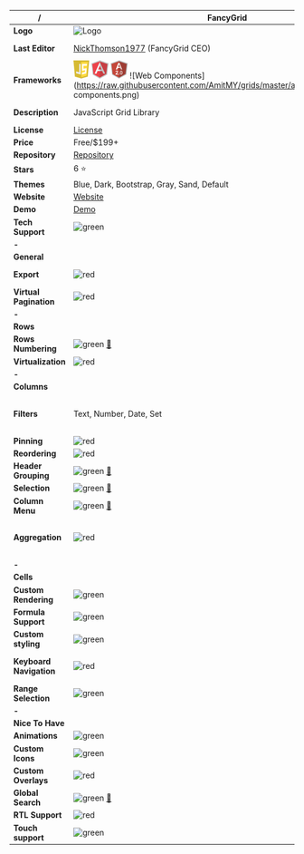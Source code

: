 |**/**|FancyGrid|UI Grid|
|-----|---------|-------|
|**Logo**|![Logo](http://www.fancygrid.com/img/logo.png)||
|**Last Editor**|[NickThomson1977](https://github.com/NickThomson1977) (FancyGrid CEO)|[AmitMY](https://github.com/AmitMY) (User)|
|**Frameworks**|![Javascript](https://raw.githubusercontent.com/AmitMY/grids/master/assets/frameworks/javascript.png) ![Angular1](https://raw.githubusercontent.com/AmitMY/grids/master/assets/frameworks/angular1.png) ![Angular2](https://raw.githubusercontent.com/AmitMY/grids/master/assets/frameworks/angular2.png) ![Web Components](https://raw.githubusercontent.com/AmitMY/grids/master/assets/frameworks/web components.png)|![Angular1](https://raw.githubusercontent.com/AmitMY/grids/master/assets/frameworks/angular1.png)|
|**Description**|JavaScript Grid Library|A Data Grid|
|**License**|[License](http://fancygrid.com/buy/)|MIT|
|**Price**|Free/$199+|Free|
|**Repository**|[Repository](https://github.com/FancyGrid/FancyGrid)|[Repository](https://github.com/angular-ui/ui-grid)|
|**Stars**|6 :star:|4,657 :star:|
|**Themes**|Blue, Dark, Bootstrap, Gray, Sand, Default|Custom|
|**Website**|[Website](http://www.fancygrid.com/)|[Website](http://ui-grid.info/)|
|**Demo**|[Demo](http://www.fancygrid.com/gallery/)|[Demo](http://ui-grid.info/)|
|**Tech Support**|![green](http://placehold.it/23/c5f015/000000?text=+)|![red](http://placehold.it/23/f03c15/000000?text=+)|
|**-**|||
|**General**|||
|**Export**|![red](http://placehold.it/23/f03c15/000000?text=+)|CSV, ![PDF](https://raw.githubusercontent.com/teambox/Free-file-icons/master/32px/pdf.png)|
|**Virtual Pagination**|![red](http://placehold.it/23/f03c15/000000?text=+)|![green](http://placehold.it/23/c5f015/000000?text=+) [:book:](http://ui-grid.info/docs/#/tutorial/212_infinite_scroll)|
|**-**|||
|**Rows**|||
|**Rows Numbering**|![green](http://placehold.it/23/c5f015/000000?text=+) [:book:](http://fancygrid.com/samples/columns/order-column)|![red](http://placehold.it/23/f03c15/000000?text=+)|
|**Virtualization**|![red](http://placehold.it/23/f03c15/000000?text=+)|![green](http://placehold.it/23/c5f015/000000?text=+) [:book:](http://ui-grid.info/docs/#/tutorial/404_large_data_sets_and_performance)|
|**-**|||
|**Columns**|||
|**Filters**|Text, Number, Date, Set|Text, Number, Set, Custom|
|**Pinning**|![red](http://placehold.it/23/f03c15/000000?text=+)|![green](http://placehold.it/23/c5f015/000000?text=+) [:book:](http://ui-grid.info/docs/#/tutorial/203_pinning)|
|**Reordering**|![red](http://placehold.it/23/f03c15/000000?text=+)|![green](http://placehold.it/23/c5f015/000000?text=+)|
|**Header Grouping**|![green](http://placehold.it/23/c5f015/000000?text=+) [:book:](http://fancygrid.com/samples/columns/grouped-header)|![red](http://placehold.it/23/f03c15/000000?text=+)|
|**Selection**|![green](http://placehold.it/23/c5f015/000000?text=+) [:book:](http://fancygrid.com/samples/selection/selection)|![red](http://placehold.it/23/f03c15/000000?text=+)|
|**Column Menu**|![green](http://placehold.it/23/c5f015/000000?text=+) [:book:](http://fancygrid.com/samples/columns/column-menu)|![red](http://placehold.it/23/f03c15/000000?text=+)|
|**Aggregation**|![red](http://placehold.it/23/f03c15/000000?text=+)|Sum, Average, Min, Max, Custom|
|**-**|||
|**Cells**|||
|**Custom Rendering**|![green](http://placehold.it/23/c5f015/000000?text=+)|![red](http://placehold.it/23/f03c15/000000?text=+)|
|**Formula Support**|![green](http://placehold.it/23/c5f015/000000?text=+)|![red](http://placehold.it/23/f03c15/000000?text=+)|
|**Custom styling**|![green](http://placehold.it/23/c5f015/000000?text=+)|![red](http://placehold.it/23/f03c15/000000?text=+)|
|**Keyboard Navigation**|![red](http://placehold.it/23/f03c15/000000?text=+)|Arrows, Enter, Tab, Page|
|**Range Selection**|![green](http://placehold.it/23/c5f015/000000?text=+)|![red](http://placehold.it/23/f03c15/000000?text=+)|
|**-**|||
|**Nice To Have**|||
|**Animations**|![green](http://placehold.it/23/c5f015/000000?text=+)|![red](http://placehold.it/23/f03c15/000000?text=+)|
|**Custom Icons**|![green](http://placehold.it/23/c5f015/000000?text=+)|![red](http://placehold.it/23/f03c15/000000?text=+)|
|**Custom Overlays**|![red](http://placehold.it/23/f03c15/000000?text=+)|![blue](http://placehold.it/23/1589F0/000000?text=+)|
|**Global Search**|![green](http://placehold.it/23/c5f015/000000?text=+) [:book:](http://fancygrid.com/dashboards/staff/)|![red](http://placehold.it/23/f03c15/000000?text=+)|
|**RTL Support**|![red](http://placehold.it/23/f03c15/000000?text=+)|![green](http://placehold.it/23/c5f015/000000?text=+) [:book:](http://ui-grid.info/docs/#/tutorial/120_RTL)|
|**Touch support**|![green](http://placehold.it/23/c5f015/000000?text=+)|![red](http://placehold.it/23/f03c15/000000?text=+)|
